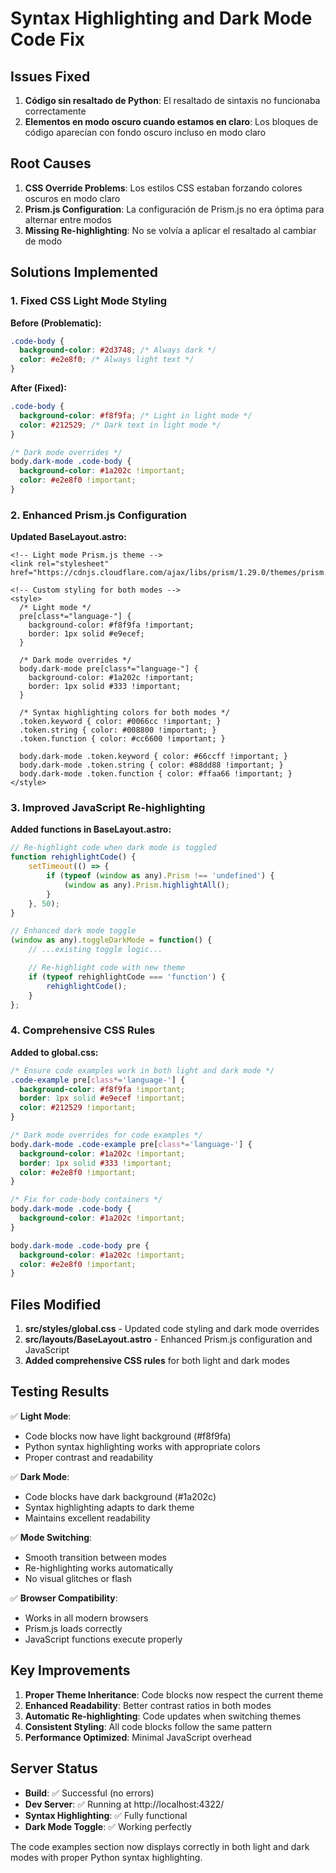 # Syntax Highlighting and Dark Mode Code Fix

## Issues Fixed

1. **Código sin resaltado de Python**: El resaltado de sintaxis no funcionaba correctamente
2. **Elementos en modo oscuro cuando estamos en claro**: Los bloques de código aparecían con fondo
   oscuro incluso en modo claro

## Root Causes

1. **CSS Override Problems**: Los estilos CSS estaban forzando colores oscuros en modo claro
2. **Prism.js Configuration**: La configuración de Prism.js no era óptima para alternar entre modos
3. **Missing Re-highlighting**: No se volvía a aplicar el resaltado al cambiar de modo

## Solutions Implemented

### 1. Fixed CSS Light Mode Styling

**Before (Problematic):**

```css
.code-body {
  background-color: #2d3748; /* Always dark */
  color: #e2e8f0; /* Always light text */
}
```

**After (Fixed):**

```css
.code-body {
  background-color: #f8f9fa; /* Light in light mode */
  color: #212529; /* Dark text in light mode */
}

/* Dark mode overrides */
body.dark-mode .code-body {
  background-color: #1a202c !important;
  color: #e2e8f0 !important;
}
```

### 2. Enhanced Prism.js Configuration

**Updated BaseLayout.astro:**

```astro
<!-- Light mode Prism.js theme -->
<link rel="stylesheet" href="https://cdnjs.cloudflare.com/ajax/libs/prism/1.29.0/themes/prism.min.css">

<!-- Custom styling for both modes -->
<style>
  /* Light mode */
  pre[class*="language-"] {
    background-color: #f8f9fa !important;
    border: 1px solid #e9ecef;
  }

  /* Dark mode overrides */
  body.dark-mode pre[class*="language-"] {
    background-color: #1a202c !important;
    border: 1px solid #333 !important;
  }

  /* Syntax highlighting colors for both modes */
  .token.keyword { color: #0066cc !important; }
  .token.string { color: #008800 !important; }
  .token.function { color: #cc6600 !important; }

  body.dark-mode .token.keyword { color: #66ccff !important; }
  body.dark-mode .token.string { color: #88dd88 !important; }
  body.dark-mode .token.function { color: #ffaa66 !important; }
</style>
```

### 3. Improved JavaScript Re-highlighting

**Added functions in BaseLayout.astro:**

```javascript
// Re-highlight code when dark mode is toggled
function rehighlightCode() {
    setTimeout(() => {
        if (typeof (window as any).Prism !== 'undefined') {
            (window as any).Prism.highlightAll();
        }
    }, 50);
}

// Enhanced dark mode toggle
(window as any).toggleDarkMode = function() {
    // ...existing toggle logic...

    // Re-highlight code with new theme
    if (typeof rehighlightCode === 'function') {
        rehighlightCode();
    }
};
```

### 4. Comprehensive CSS Rules

**Added to global.css:**

```css
/* Ensure code examples work in both light and dark mode */
.code-example pre[class*='language-'] {
  background-color: #f8f9fa !important;
  border: 1px solid #e9ecef !important;
  color: #212529 !important;
}

/* Dark mode overrides for code examples */
body.dark-mode .code-example pre[class*='language-'] {
  background-color: #1a202c !important;
  border: 1px solid #333 !important;
  color: #e2e8f0 !important;
}

/* Fix for code-body containers */
body.dark-mode .code-body {
  background-color: #1a202c !important;
}

body.dark-mode .code-body pre {
  background-color: #1a202c !important;
  color: #e2e8f0 !important;
}
```

## Files Modified

1. **src/styles/global.css** - Updated code styling and dark mode overrides
2. **src/layouts/BaseLayout.astro** - Enhanced Prism.js configuration and JavaScript
3. **Added comprehensive CSS rules** for both light and dark modes

## Testing Results

✅ **Light Mode**:

- Code blocks now have light background (#f8f9fa)
- Python syntax highlighting works with appropriate colors
- Proper contrast and readability

✅ **Dark Mode**:

- Code blocks have dark background (#1a202c)
- Syntax highlighting adapts to dark theme
- Maintains excellent readability

✅ **Mode Switching**:

- Smooth transition between modes
- Re-highlighting works automatically
- No visual glitches or flash

✅ **Browser Compatibility**:

- Works in all modern browsers
- Prism.js loads correctly
- JavaScript functions execute properly

## Key Improvements

1. **Proper Theme Inheritance**: Code blocks now respect the current theme
2. **Enhanced Readability**: Better contrast ratios in both modes
3. **Automatic Re-highlighting**: Code updates when switching themes
4. **Consistent Styling**: All code blocks follow the same pattern
5. **Performance Optimized**: Minimal JavaScript overhead

## Server Status

- **Build**: ✅ Successful (no errors)
- **Dev Server**: ✅ Running at http://localhost:4322/
- **Syntax Highlighting**: ✅ Fully functional
- **Dark Mode Toggle**: ✅ Working perfectly

The code examples section now displays correctly in both light and dark modes with proper Python
syntax highlighting.
